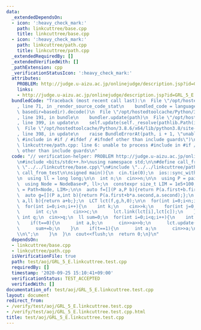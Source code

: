 ```yaml
---
data:
  _extendedDependsOn:
  - icon: ':heavy_check_mark:'
    path: linkcuttree/base.cpp
    title: linkcuttree/base.cpp
  - icon: ':heavy_check_mark:'
    path: linkcuttree/path.cpp
    title: linkcuttree/path.cpp
  _extendedRequiredBy: []
  _extendedVerifiedWith: []
  _pathExtension: cpp
  _verificationStatusIcon: ':heavy_check_mark:'
  attributes:
    PROBLEM: http://judge.u-aizu.ac.jp/onlinejudge/description.jsp?id=GRL_5_E
    links:
    - http://judge.u-aizu.ac.jp/onlinejudge/description.jsp?id=GRL_5_E
  bundledCode: "Traceback (most recent call last):\n  File \"/opt/hostedtoolcache/Python/3.8.6/x64/lib/python3.8/site-packages/onlinejudge_verify/documentation/build.py\"\
    , line 71, in _render_source_code_stat\n    bundled_code = language.bundle(stat.path,\
    \ basedir=basedir).decode()\n  File \"/opt/hostedtoolcache/Python/3.8.6/x64/lib/python3.8/site-packages/onlinejudge_verify/languages/cplusplus.py\"\
    , line 191, in bundle\n    bundler.update(path)\n  File \"/opt/hostedtoolcache/Python/3.8.6/x64/lib/python3.8/site-packages/onlinejudge_verify/languages/cplusplus_bundle.py\"\
    , line 399, in update\n    self.update(self._resolve(pathlib.Path(included), included_from=path))\n\
    \  File \"/opt/hostedtoolcache/Python/3.8.6/x64/lib/python3.8/site-packages/onlinejudge_verify/languages/cplusplus_bundle.py\"\
    , line 398, in update\n    raise BundleErrorAt(path, i + 1, \"unable to process\
    \ #include in #if / #ifdef / #ifndef other than include guards\")\nonlinejudge_verify.languages.cplusplus_bundle.BundleErrorAt:\
    \ linkcuttree/path.cpp: line 6: unable to process #include in #if / #ifdef / #ifndef\
    \ other than include guards\n"
  code: "// verification-helper: PROBLEM http://judge.u-aizu.ac.jp/onlinejudge/description.jsp?id=GRL_5_E\n\
    \n#include <bits/stdc++.h>\nusing namespace std;\n\n#define call_from_test\n#include\
    \ \"../../linkcuttree/base.cpp\"\n#include \"../../linkcuttree/path.cpp\"\n#undef\
    \ call_from_test\n\nsigned main(){\n  cin.tie(0);\n  ios::sync_with_stdio(0);\n\
    \n  using ll = long long;\n\n  int n;\n  cin>>n;\n\n  using P = pair<ll, ll>;\n\
    \  using Node = NodeBase<P, ll>;\n  constexpr size_t LIM = 1e5+100;\n  using LCT\
    \ = Path<Node, LIM>;\n\n  auto f=[](P a,P b){return P(a.first+b.first,a.second+b.second);};\n\
    \  auto g=[](P a,int b){return P(a.first+b*a.second,a.second);};\n  auto h=[](ll\
    \ a,ll b){return a+b;};\n  LCT lct(f,g,h,0);\n\n  for(int i=0;i<n;i++) lct.create(P(0,1));\n\
    \  for(int i=0;i<n;i++){\n    int k;\n    cin>>k;\n    for(int j=0;j<k;j++){\n\
    \      int c;\n      cin>>c;\n      lct.link(lct[i],lct[c]);\n    }\n  }\n\n \
    \ int q;\n  cin>>q;\n  ll sum=0;\n  for(int i=0;i<q;i++){\n    int t;\n    cin>>t;\n\
    \    if(t==0){\n      int a,b;\n      cin>>a>>b;\n      lct.update(lct[a],b);\n\
    \      sum+=b;\n    }\n    if(t==1){\n      int a;\n      cin>>a;\n      cout<<lct.query(lct[a]).first-sum<<\"\
    \\n\";\n    }\n  }\n  cout<<flush;\n  return 0;\n}\n"
  dependsOn:
  - linkcuttree/base.cpp
  - linkcuttree/path.cpp
  isVerificationFile: true
  path: test/aoj/GRL_5_E.linkcuttree.test.cpp
  requiredBy: []
  timestamp: '2020-09-25 15:10:41+09:00'
  verificationStatus: TEST_ACCEPTED
  verifiedWith: []
documentation_of: test/aoj/GRL_5_E.linkcuttree.test.cpp
layout: document
redirect_from:
- /verify/test/aoj/GRL_5_E.linkcuttree.test.cpp
- /verify/test/aoj/GRL_5_E.linkcuttree.test.cpp.html
title: test/aoj/GRL_5_E.linkcuttree.test.cpp
---
```

